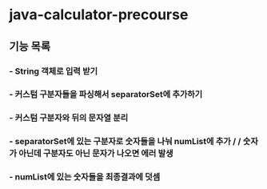# java-calculator-precourse
## 기능 목록
### - String 객체로 입력 받기
### - 커스텀 구분자들을 파싱해서 separatorSet에 추가하기
### - 커스텀 구분자와 뒤의 문자열 분리
### - separatorSet에 있는 구분자로 숫자들을 나눠 numList에 추가 / / 숫자가 아닌데 구분자도 아닌 문자가 나오면 에러 발생
### - numList에 있는 숫자들을 최종결과에 덧셈 
